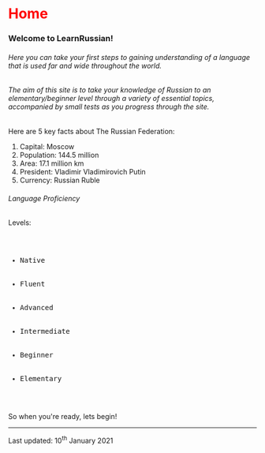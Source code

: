  <div class="container">
	
<h1 style="color:red;">Home</h1>
<h3> <b> Welcome to LearnRussian! </b> </h3>

<section>
<h6> Here you can take your first steps to gaining understanding of a language that is used far and wide throughout the world. </h6>
<section>	
	</section>
	<section>
<h6> The aim of this site is to take your knowledge of Russian to an elementary/beginner level through a variety of essential topics, accompanied by small tests as you progress through the site. </h6>
	</section>
  
  <p> Here are 5 key facts about The Russian Federation: </p>
  <ol> 
	<li> Capital: Moscow </li>
	<li> Population: 144.5 million </li>
	<li> Area: 17.1 million km </li>
	<li> President: Vladimir Vladimirovich Putin </li>
	<li> Currency: Russian Ruble </li>
  </ol>
 </section>

<div class="container">
<h6>Language Proficiency </h6>
<p>Levels:</p>
<pre>
<ul>
  <li>Native</li>
  <li>Fluent</li>
  <li>Advanced</li>
  <li>Intermediate</li>
  <li>Beginner</li>
  <li>Elementary</li>
</ul>  
</pre>
</div>

<p> So when you're ready, lets begin! </p>
	
 <hr>  
  <p> Last updated: 10<sup>th</sup> January 2021
